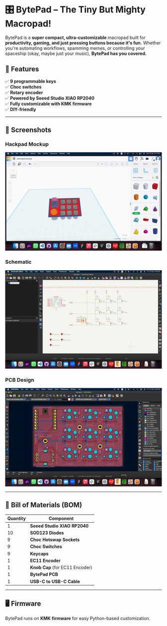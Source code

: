 # 🎛️ BytePad – The Tiny But Mighty Macropad!  

BytePad is a **super compact, ultra-customizable** macropad built for **productivity, gaming, and just pressing buttons because it's fun.** Whether you're automating workflows, spamming memes, or controlling your spaceship (okay, maybe just your music), **BytePad has you covered.**  

## 🚀 Features  
✅ **9 programmable keys**  
✅ **Choc switches**  
✅ **Rotary encoder**  
✅ **Powered by Seeed Studio XIAO RP2040**  
✅ **Fully customizable with KMK firmware**  
✅ **DIY-friendly**  

---

## 📸 Screenshots  

### Hackpad Mockup  
![Hackpad Overview](images/Mockup.png)  

### Schematic  
![Schematic](images/Schematic.png)  

### PCB Design  
![PCB Design](images/PCB.png)  

---

## 🔩 Bill of Materials (BOM)  

| Quantity | Component                        |
|----------|----------------------------------|
| 1        | **Seeed Studio XIAO RP2040**     |
| 10       | **SOD123 Diodes**                |
| 9        | **Choc Hotswap Sockets**         |
| 9        | **Choc Switches**                |
| 9        | **Keycaps**                      |
| 1        | **EC11 Encoder**                 |
| 1        | **Knob Cap** (for EC11 Encoder)  |
| 1        | **BytePad PCB**                  |
| 1        | **USB-C to USB-C Cable**         |

---

## 🖥️ Firmware  
BytePad runs on **KMK firmware** for easy Python-based customization.